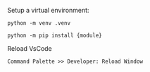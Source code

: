 Setup a virtual environment:
```
python -m venv .venv
```

```
python -m pip install {module}
```

Reload VsCode
```
Command Palette >> Developer: Reload Window
```
